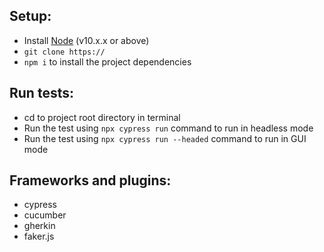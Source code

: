 ## Setup:
* Install [Node](http://nodejs.org) (v10.x.x or above)
* `git clone https://`
* `npm i` to install the project dependencies

## Run tests:
* cd to project root directory in terminal
* Run the test using `npx cypress run` command to run in headless mode
* Run the test using `npx cypress run --headed` command to run in GUI mode

## Frameworks and plugins:
* cypress
* cucumber
* gherkin
* faker.js

